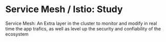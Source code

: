 # Service Mesh / Istio: Study
Service Mesh: An Extra layer in the cluster to monitor and modify in real time the app trafics, as well as level up the security and confiability of the ecosystem
